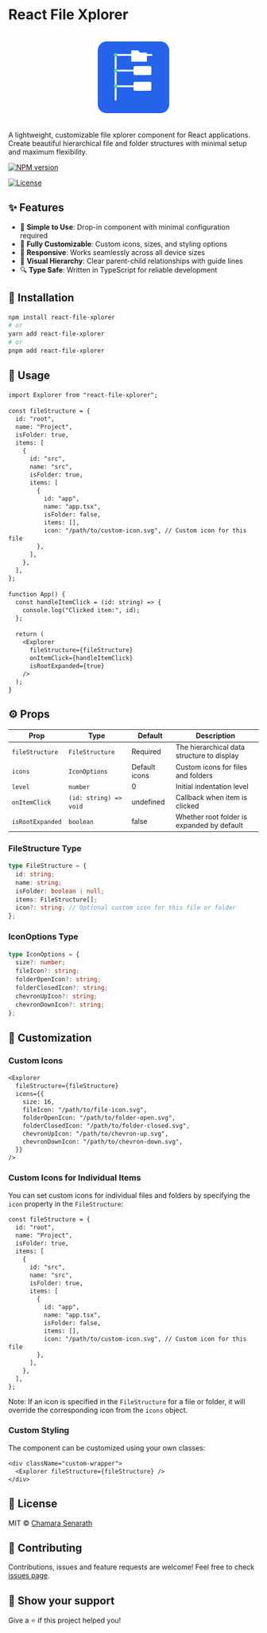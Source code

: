 # React File Xplorer

<div align="center">
  <img src="./assets/logo.svg" alt="React File xplorer Logo" width="180" />
</div>

A lightweight, customizable file xplorer component for React applications. Create beautiful hierarchical file and folder structures with minimal setup and maximum flexibility.

[![NPM version](https://img.shields.io/npm/v/react-file-xplorer)](https://www.npmjs.com/package/react-file-xplorer)

[![License](https://img.shields.io/npm/l/react-file-xplorer)](https://github.com/chamara-senarath/react-file-xplorer/blob/main/LICENSE)

## ✨ Features

- 🎯 **Simple to Use**: Drop-in component with minimal configuration required
- 🎨 **Fully Customizable**: Custom icons, sizes, and styling options
- 📱 **Responsive**: Works seamlessly across all device sizes
- 🌳 **Visual Hierarchy**: Clear parent-child relationships with guide lines
- 🔍 **Type Safe**: Written in TypeScript for reliable development

## 🚀 Installation

```bash
npm install react-file-xplorer
# or
yarn add react-file-xplorer
# or
pnpm add react-file-xplorer
```

## 📖 Usage

```tsx
import Explorer from "react-file-xplorer";

const fileStructure = {
  id: "root",
  name: "Project",
  isFolder: true,
  items: [
    {
      id: "src",
      name: "src",
      isFolder: true,
      items: [
        {
          id: "app",
          name: "app.tsx",
          isFolder: false,
          items: [],
          icon: "/path/to/custom-icon.svg", // Custom icon for this file
        },
      ],
    },
  ],
};

function App() {
  const handleItemClick = (id: string) => {
    console.log("Clicked item:", id);
  };

  return (
    <Explorer
      fileStructure={fileStructure}
      onItemClick={handleItemClick}
      isRootExpanded={true}
    />
  );
}
```

## ⚙️ Props

| Prop             | Type                   | Default       | Description                                |
| ---------------- | ---------------------- | ------------- | ------------------------------------------ |
| `fileStructure`  | `FileStructure`        | Required      | The hierarchical data structure to display |
| `icons`          | `IconOptions`          | Default icons | Custom icons for files and folders         |
| `level`          | `number`               | 0             | Initial indentation level                  |
| `onItemClick`    | `(id: string) => void` | undefined     | Callback when item is clicked              |
| `isRootExpanded` | `boolean`              | false         | Whether root folder is expanded by default |

### FileStructure Type

```typescript
type FileStructure = {
  id: string;
  name: string;
  isFolder: boolean | null;
  items: FileStructure[];
  icon?: string; // Optional custom icon for this file or folder
};
```

### IconOptions Type

```typescript
type IconOptions = {
  size?: number;
  fileIcon?: string;
  folderOpenIcon?: string;
  folderClosedIcon?: string;
  chevronUpIcon?: string;
  chevronDownIcon?: string;
};
```

## 🎨 Customization

### Custom Icons

```tsx
<Explorer
  fileStructure={fileStructure}
  icons={{
    size: 16,
    fileIcon: "/path/to/file-icon.svg",
    folderOpenIcon: "/path/to/folder-open.svg",
    folderClosedIcon: "/path/to/folder-closed.svg",
    chevronUpIcon: "/path/to/chevron-up.svg",
    chevronDownIcon: "/path/to/chevron-down.svg",
  }}
/>
```

### Custom Icons for Individual Items

You can set custom icons for individual files and folders by specifying the `icon` property in the `FileStructure`:

```tsx
const fileStructure = {
  id: "root",
  name: "Project",
  isFolder: true,
  items: [
    {
      id: "src",
      name: "src",
      isFolder: true,
      items: [
        {
          id: "app",
          name: "app.tsx",
          isFolder: false,
          items: [],
          icon: "/path/to/custom-icon.svg", // Custom icon for this file
        },
      ],
    },
  ],
};
```

Note: If an icon is specified in the `FileStructure` for a file or folder, it will override the corresponding icon from the `icons` object.

### Custom Styling

The component can be customized using your own classes:

```tsx
<div className="custom-wrapper">
  <Explorer fileStructure={fileStructure} />
</div>
```

## 📝 License

MIT © [Chamara Senarath](https://github.com/chamara-senarath)

## 🤝 Contributing

Contributions, issues and feature requests are welcome! Feel free to check [issues page](https://github.com/chamara-senarath/react-file-xplorer/issues).

## 💖 Show your support

Give a ⭐️ if this project helped you!
